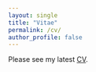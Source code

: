 ```yaml
---
layout: single
title: "Vitae"
permalink: /cv/
author_profile: false
---
```


Please see my latest [CV](../files/cv_zhou.pdf).
